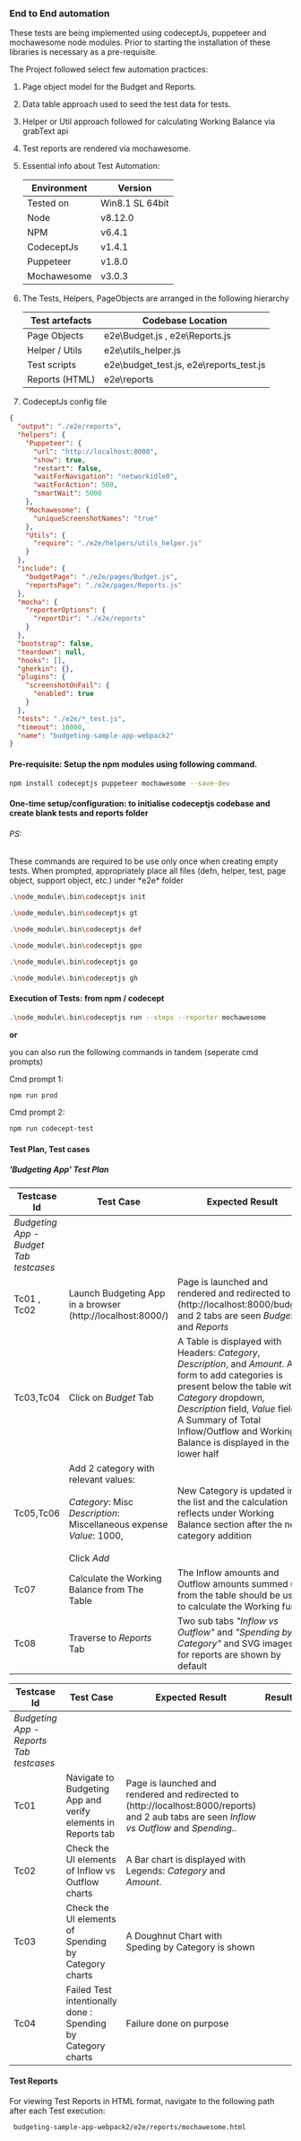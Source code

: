 ### End to End automation 

These tests are being implemented using codeceptJs, puppeteer and mochawesome node modules.
Prior to starting the installation of these libraries is necessary as a pre-requisite. 

The Project followed select few automation practices:

1. Page object model for the Budget and Reports. 
2. Data table approach used to seed the test data for tests.
3. Helper or Util approach followed for calculating Working Balance via grabText api
4. Test reports are rendered via mochawesome.
5. Essential info about Test Automation: 

      Environment | Version
      ----------- | -------------
      Tested on | Win8.1 SL 64bit 
      Node  | v8.12.0
      NPM  | v6.4.1
      CodeceptJs | v1.4.1
      Puppeteer | v1.8.0
      Mochawesome | v3.0.3

6. The Tests, Helpers, PageObjects are arranged in the following hierarchy
 
 
      Test artefacts | Codebase Location
      ----------- | -------------
      Page Objects | e2e\Budget.js , e2e\Reports.js 
      Helper / Utils  | e2e\utils_helper.js
      Test scripts  | e2e\budget_test.js, e2e\reports_test.js
      Reports (HTML)| e2e\reports

7. CodeceptJs config file


```json
{
  "output": "./e2e/reports",
  "helpers": {
    "Puppeteer": {
      "url": "http://localhost:8000",
      "show": true,
      "restart": false,
      "waitForNavigation": "networkidle0",
      "waitForAction": 500,
      "smartWait": 5000
    },
    "Mochawesome": {
      "uniqueScreenshotNames": "true"
    },
    "Utils": {
      "require": "./e2e/helpers/utils_helper.js"
    }
  },
  "include": {
    "budgetPage": "./e2e/pages/Budget.js",
    "reportsPage": "./e2e/pages/Reports.js"
  },
  "mocha": {
    "reporterOptions": {
      "reportDir": "./e2e/reports"
    }
  },
  "bootstrap": false,
  "teardown": null,
  "hooks": [],
  "gherkin": {},
  "plugins": {
    "screenshotOnFail": {
      "enabled": true
    }
  },
  "tests": "./e2e/*_test.js",
  "timeout": 10000,
  "name": "budgeting-sample-app-webpack2"
}
```

#### Pre-requisite: Setup the npm modules using following command.

```bash
npm install codeceptjs puppeteer mochawesome --save-dev
```

#### One-time setup/configuration: to initialise codeceptjs codebase and create blank tests and reports folder
###### PS: 
These commands are required to be use only once when creating empty tests. When prompted, appropriately place all files (defn, helper, test, page object, support object, etc.) under *e2e\* folder

```bash
.\node_module\.bin\codeceptjs init

.\node_module\.bin\codeceptjs gt

.\node_module\.bin\codeceptjs def

.\node_module\.bin\codeceptjs gpo

.\node_module\.bin\codeceptjs go

.\node_module\.bin\codeceptjs gh

```

#### Execution of Tests: from npm / codecept

```bash
.\node_module\.bin\codeceptjs run --steps --reporter mochawesome
```

**or** 

you can also run the following commands in tandem (seperate cmd prompts) 

Cmd prompt 1:
```bash 
npm run prod
```

Cmd prompt 2:
```bash
npm run codecept-test
```

#### Test Plan, Test cases

##### 'Budgeting App' Test Plan

Testcase Id | Test Case | Expected Result | Result | Related Comment | Automated 
----------- | ------------- | -------------- | ----- | ----- | ------
|*Budgeting App - Budget Tab testcases*| 
Tc01 , Tc02| Launch Budgeting App in a browser (http://localhost:8000/) | Page is launched and rendered and redirected to (http://localhost:8000/budget) and 2 tabs are seen _Budget_ and _Reports_ |    | |
Tc03,Tc04 | Click on *Budget* Tab  | A Table is displayed with Headers: _Category_, _Description_, and _Amount_. A form to add categories is present below the table with _Category_ dropdown, _Description_ field, _Value_ field. A Summary of Total Inflow/Outflow and Working Balance is displayed in the lower half |    | |
Tc05,Tc06 | Add 2 category with relevant values: <br/><br/> _Category_: Misc<br/> _Description_: Miscellaneous expense<br/>_Value_: 1000, <br/><br/>Click _Add_ | New Category is updated in the list and the calculation reflects under Working Balance section after the new category addition |    | | Use Data Table to populate
Tc07 | Calculate the Working Balance from The Table | The Inflow amounts and Outflow amounts summed up from the table should be used to calculate the Working fund |    | |
Tc08 | Traverse to *Reports* Tab | Two sub tabs _"Inflow vs Outflow"_ and _"Spending by Category"_ and SVG images for reports are shown by default|    | |

Testcase Id | Test Case | Expected Result | Result | Related Comment | Automated 
----------- | ------------- | -------------- | ----- | ----- | ------
|*Budgeting App - Reports Tab testcases*| 
Tc01 | Navigate to Budgeting App and verify elements in Reports tab  | Page is launched and rendered and redirected to (http://localhost:8000/reports) and 2 aub tabs are seen _Inflow vs Outflow_ and _Spending.._ |    | |
Tc02 | Check the UI elements of Inflow vs Outflow charts  | A Bar chart is displayed with Legends: _Category_ and _Amount_. |    | | Perform SVG particular checks
Tc03 | Check the UI elements of Spending by Category charts | A Doughnut Chart with Speding by Category is shown |    | | Perform SVG particular checks
Tc04 | Failed Test intentionally done : Spending by Category charts | Failure done on purpose |    | |




#### Test Reports
For viewing Test Reports in HTML format, navigate to the following path after each Test execution: 
  ```bash
   budgeting-sample-app-webpack2/e2e/reports/mochawesome.html
  ```
